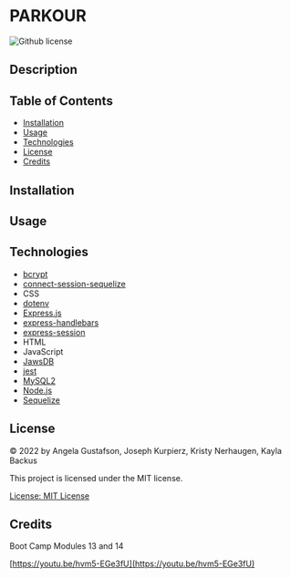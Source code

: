 # PARKOUR
![Github license](https://img.shields.io/badge/license-MIT-blue.svg)

## Description


## Table of Contents
- [Installation](#installation)
- [Usage](#usage)
- [Technologies](#technologies)
- [License](#license)
- [Credits](#credits)

## Installation


## Usage


## Technologies
- [bcrypt](https://www.npmjs.com/package/bcrypt)
- [connect-session-sequelize](https://www.npmjs.com/package/connect-session-sequelize)
- CSS
- [dotenv](https://www.npmjs.com/package/dotenv)
- [Express.js](https://expressjs.com/)
- [express-handlebars](https://www.npmjs.com/package/express-handlebars)
- [express-session](https://www.npmjs.com/package/express-session)
- HTML
- JavaScript
- [JawsDB](https://elements.heroku.com/addons/jawsdb)
- [jest](https://www.npmjs.com/package/jest)
- [MySQL2](https://www.npmjs.com/package/mysql2)
- [Node.js](https://nodejs.dev/)
- [Sequelize](https://www.npmjs.com/package/sequelize)

## License
&copy; 2022 by Angela Gustafson, Joseph Kurpierz, Kristy Nerhaugen, Kayla Backus

This project is licensed under the MIT license.

[License: MIT License](https://opensource.org/licenses/MIT)

## Credits
Boot Camp Modules 13 and 14

[https://youtu.be/hvm5-EGe3fU](https://youtu.be/hvm5-EGe3fU)